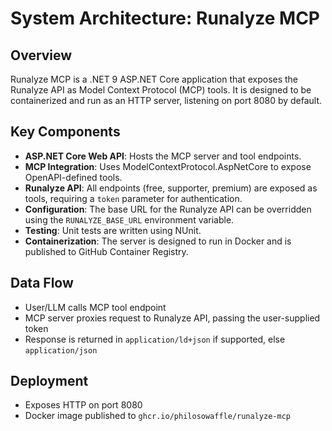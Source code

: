 # System Architecture: Runalyze MCP

## Overview
Runalyze MCP is a .NET 9 ASP.NET Core application that exposes the Runalyze API as Model Context Protocol (MCP) tools. It is designed to be containerized and run as an HTTP server, listening on port 8080 by default.

## Key Components
- **ASP.NET Core Web API**: Hosts the MCP server and tool endpoints.
- **MCP Integration**: Uses ModelContextProtocol.AspNetCore to expose OpenAPI-defined tools.
- **Runalyze API**: All endpoints (free, supporter, premium) are exposed as tools, requiring a `token` parameter for authentication.
- **Configuration**: The base URL for the Runalyze API can be overridden using the `RUNALYZE_BASE_URL` environment variable.
- **Testing**: Unit tests are written using NUnit.
- **Containerization**: The server is designed to run in Docker and is published to GitHub Container Registry.

## Data Flow
- User/LLM calls MCP tool endpoint
- MCP server proxies request to Runalyze API, passing the user-supplied token
- Response is returned in `application/ld+json` if supported, else `application/json`

## Deployment
- Exposes HTTP on port 8080
- Docker image published to `ghcr.io/philosowaffle/runalyze-mcp` 